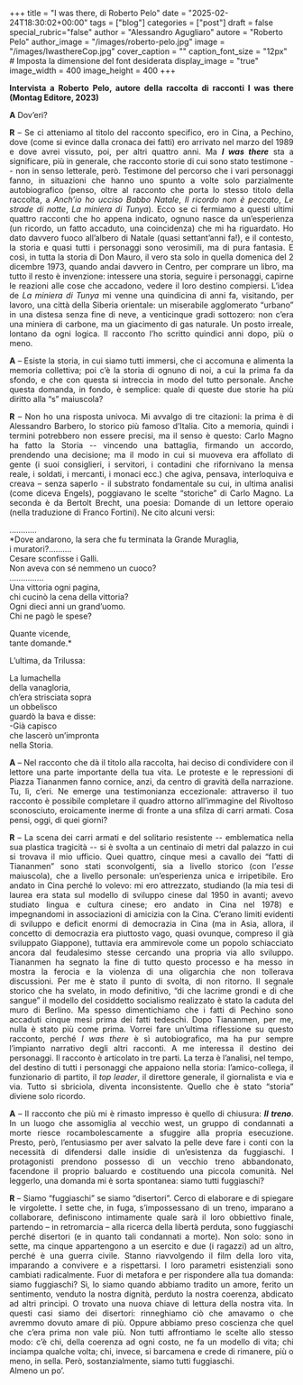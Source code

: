+++
title = "I was there, di Roberto Pelo"
date = "2025-02-24T18:30:02+00:00"
tags = ["blog"]
categories = ["post"]
draft = false
special_rubric="false"
author = "Alessandro Agugliaro"
autore = "Roberto Pelo"
author_image = "/images/roberto-pelo.jpg"
image = "/images/IwasthereCop.jpg"
cover_caption = ""
caption_font_size = "12px"  # Imposta la dimensione del font desiderata
display_image = "true"
image_width = 400
image_height = 400
+++

<div style="text-align: justify">

**Intervista a Roberto Pelo, autore della raccolta di racconti I was there (Montag Editore, 2023)**





**A** Dov’eri?

**R** – Se ci atteniamo al titolo del racconto specifico, ero in Cina, a Pechino, dove (come si evince dalla cronaca dei fatti) ero arrivato nel marzo del 1989 e dove avrei vissuto, poi, per altri quattro anni. Ma ***I was there*** sta a significare, più in generale, che racconto storie di cui sono stato testimone -- non in senso letterale, però. Testimone del percorso che i vari personaggi fanno, in situazioni che hanno uno spunto a volte solo parzialmente autobiografico (penso, oltre al racconto che porta lo stesso titolo della raccolta, a *Anch’io ho ucciso Babbo Natale*, *Il ricordo non è peccato*, *Le strade di notte*, *La miniera di Tunya*). Ecco se ci fermiamo a questi ultimi quattro racconti che ho appena indicato, ognuno nasce da un’esperienza (un ricordo, un fatto accaduto, una coincidenza) che mi ha riguardato. Ho dato davvero fuoco all’albero di Natale (quasi settant’anni fa!), e il contesto, la storia e quasi tutti i personaggi sono verosimili, ma di pura fantasia. E così, in tutta la storia di Don Mauro, il vero sta solo in quella domenica del 2 dicembre 1973, quando andai davvero in Centro, per comprare un libro, ma tutto il resto è invenzione: intessere una storia, seguire i personaggi, capirne le reazioni alle cose che accadono, vedere il loro destino compiersi. L’idea de *La miniera di Tunya* mi venne una quindicina di anni fa, visitando, per lavoro, una città della Siberia orientale: un miserabile agglomerato “urbano” in una distesa senza fine di neve, a venticinque gradi sottozero: non c’era una miniera di carbone, ma un giacimento di gas naturale. Un posto irreale, lontano da ogni logica. Il racconto l’ho scritto quindici anni dopo, più o meno.

**A** – Esiste la storia, in cui siamo tutti immersi, che ci accomuna e alimenta la memoria collettiva; poi c’è la storia di ognuno di noi, a cui la prima fa da sfondo, e che con questa si intreccia in modo del tutto personale. Anche questa domanda, in fondo, è semplice: quale di queste due storie ha più diritto alla “s” maiuscola?  

**R** – Non ho una risposta univoca. Mi avvalgo di tre citazioni: la prima è di Alessandro Barbero, lo storico più famoso d’Italia. Cito a memoria, quindi i termini potrebbero non essere precisi, ma il senso è questo: Carlo Magno ha fatto la Storia -- vincendo una battaglia, firmando un accordo, prendendo una decisione; ma il modo in cui si muoveva era affollato di gente (i suoi consiglieri, i servitori, i contadini che rifornivano la mensa reale, i soldati, i mercanti, i monaci ecc.) che agiva, pensava, interloquiva e creava – senza saperlo -  il substrato fondamentale su cui, in ultima analisi (come diceva Engels), poggiavano le scelte “storiche” di Carlo Magno. La seconda è da Bertolt Brecht, una poesia: Domande di un lettore operaio (nella traduzione di Franco Fortini). Ne cito alcuni versi:  

…………  
*Dove andarono, la sera che fu terminata la Grande Muraglia,  
i muratori?..........  
Cesare sconfisse i Galli.  
Non aveva con sé nemmeno un cuoco?  
……………  
Una vittoria ogni pagina,  
chi cucinò la cena della vittoria?  
Ogni dieci anni un grand’uomo.  
Chi ne pagò le spese?  

Quante vicende,  
tante domande.*  

L’ultima, da Trilussa:  

La lumachella  
della vanagloria,  
ch’era strisciata sopra  
un obbelisco  
guardò la bava e disse:  
-Già capisco  
che lascerò un’impronta  
nella Storia.  


**A** – Nel racconto che dà il titolo alla raccolta, hai deciso di condividere con il lettore una parte importante della tua vita. Le proteste e le repressioni di Piazza Tiananmen fanno cornice, anzi, da centro di gravità della narrazione. Tu, lì, c’eri. Ne emerge una testimonianza eccezionale: attraverso il tuo racconto è possibile completare il quadro attorno all’immagine del Rivoltoso sconosciuto, eroicamente inerme di fronte a una sfilza di carri armati. Cosa pensi, oggi, di quei giorni?

**R** – La scena dei carri armati e del solitario resistente -- emblematica nella sua plastica tragicità -- si è svolta a un centinaio di metri dal palazzo in cui si trovava il mio ufficio. Quei quattro, cinque mesi a cavallo dei “fatti di Tiananmen” sono stati sconvolgenti, sia a livello storico (con l’*esse* maiuscola), che a livello personale: un’esperienza unica e irripetibile. Ero andato in Cina perché lo volevo: mi ero attrezzato, studiando (la mia tesi di laurea era stata sul modello di sviluppo cinese dal 1950 in avanti; avevo studiato lingua e cultura cinese; ero andato in Cina nel 1978) e impegnandomi in associazioni di amicizia con la Cina. C’erano limiti evidenti di sviluppo e deficit enormi di democrazia in Cina (ma in Asia, allora, il concetto di democrazia era piuttosto vago, quasi ovunque, compreso il già sviluppato Giappone), tuttavia era ammirevole come un popolo schiacciato ancora dal feudalesimo stesse cercando una propria via allo sviluppo. Tiananmen ha segnato la fine di tutto questo processo e ha messo in mostra la ferocia e la violenza di una oligarchia che non tollerava discussioni. Per me è stato il punto di svolta, di non ritorno. Il segnale storico che ha svelato, in modo definitivo, “di che lacrime grondi e di che sangue” il modello del cosiddetto socialismo realizzato è stato la caduta del muro di Berlino. Ma spesso dimentichiamo che i fatti di Pechino sono accaduti cinque mesi prima dei fatti tedeschi. Dopo Tiananmen, per me, nulla è stato più come prima. Vorrei fare un’ultima riflessione su questo racconto, perché *I was there* è sì autobiografico, ma ha pur sempre l’impianto narrativo degli altri racconti. A me interessa il destino dei personaggi. Il racconto è articolato in tre parti. La terza è l’analisi, nel tempo, del destino di tutti i personaggi che appaiono nella storia: l’amico-collega, il funzionario di partito, il *top leader*, il direttore generale, il giornalista e via e via. Tutto si sbriciola, diventa inconsistente. Quello che è stato “storia” diviene solo ricordo.


**A** – Il racconto che più mi è rimasto impresso è quello di chiusura: ***Il treno***. In un luogo che assomiglia al vecchio west, un gruppo di condannati a morte riesce rocambolescamente a sfuggire alla propria esecuzione. Presto, però, l’entusiasmo per aver salvato la pelle deve fare i conti con la necessità di difendersi dalle insidie di un’esistenza da fuggiaschi. I protagonisti prendono possesso di un vecchio treno abbandonato, facendone il proprio baluardo e costituendo una piccola comunità. Nel leggerlo, una domanda mi è sorta spontanea: siamo tutti fuggiaschi?

**R** – Siamo “fuggiaschi” se siamo “disertori”. Cerco di elaborare e di spiegare le virgolette. I sette che, in fuga, s’impossessano di un treno, imparano a collaborare, definiscono intimamente quale sarà il loro obbiettivo finale, partendo – in retromarcia – alla ricerca della libertà perduta, sono fuggiaschi perché disertori (e in quanto tali condannati a morte). Non solo: sono in sette, ma cinque appartengono a un esercito e due (i ragazzi) ad un altro, perché è una guerra civile. Stanno riavvolgendo il film della loro vita, imparando a convivere e a rispettarsi. I loro parametri esistenziali sono cambiati radicalmente. Fuor di metafora e per rispondere alla tua domanda: siamo fuggiaschi? Sì, lo siamo quando abbiamo tradito un amore, ferito un sentimento, venduto la nostra dignità, perduto la nostra coerenza, abdicato ad altri principi. O trovato una nuova chiave di lettura della nostra vita. In questi casi siamo dei disertori: rinneghiamo ciò che amavamo o che avremmo dovuto amare di più. Oppure abbiamo preso coscienza che quel che c’era prima non vale più. Non tutti affrontiamo le scelte allo stesso modo: c’è chi, della coerenza ad ogni costo, ne fa un modello di vita; chi inciampa qualche volta; chi, invece, si barcamena e crede di rimanere, più o meno, in sella. Però, sostanzialmente, siamo tutti fuggiaschi.  
 Almeno un po’.
